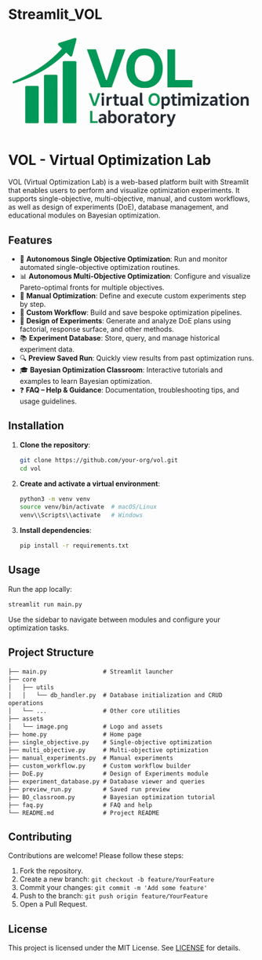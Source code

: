 # Streamlit_VOL

![App Preview](image.png)

# VOL - Virtual Optimization Lab

VOL (Virtual Optimization Lab) is a web-based platform built with Streamlit that enables users to perform and visualize optimization experiments. It supports single-objective, multi-objective, manual, and custom workflows, as well as design of experiments (DoE), database management, and educational modules on Bayesian optimization.

## Features

* 🎯 **Autonomous Single Objective Optimization**: Run and monitor automated single-objective optimization routines.
* 📊 **Autonomous Multi-Objective Optimization**: Configure and visualize Pareto-optimal fronts for multiple objectives.
* 🧰 **Manual Optimization**: Define and execute custom experiments step by step.
* 🔄 **Custom Workflow**: Build and save bespoke optimization pipelines.
* 🧪 **Design of Experiments**: Generate and analyze DoE plans using factorial, response surface, and other methods.
* 📚 **Experiment Database**: Store, query, and manage historical experiment data.
* 🔍 **Preview Saved Run**: Quickly view results from past optimization runs.
* 🎓 **Bayesian Optimization Classroom**: Interactive tutorials and examples to learn Bayesian optimization.
* ❓ **FAQ – Help & Guidance**: Documentation, troubleshooting tips, and usage guidelines.

## Installation

1. **Clone the repository**:

   ```bash
   git clone https://github.com/your-org/vol.git
   cd vol
   ```
2. **Create and activate a virtual environment**:

   ```bash
   python3 -m venv venv
   source venv/bin/activate  # macOS/Linux
   venv\\Scripts\\activate   # Windows
   ```
3. **Install dependencies**:

   ```bash
   pip install -r requirements.txt
   ```

## Usage

Run the app locally:

```bash
streamlit run main.py
```

Use the sidebar to navigate between modules and configure your optimization tasks.

## Project Structure

```text
├── main.py                # Streamlit launcher
├── core
│   ├── utils
│   │   └── db_handler.py  # Database initialization and CRUD operations
│   └── ...                # Other core utilities
├── assets
│   └── image.png          # Logo and assets
├── home.py                # Home page
├── single_objective.py    # Single-objective optimization
├── multi_objective.py     # Multi-objective optimization
├── manual_experiments.py  # Manual experiments
├── custom_workflow.py     # Custom workflow builder
├── DoE.py                 # Design of Experiments module
├── experiment_database.py # Database viewer and queries
├── preview_run.py         # Saved run preview
├── BO_classroom.py        # Bayesian optimization tutorial
├── faq.py                 # FAQ and help
└── README.md              # Project README
```

## Contributing

Contributions are welcome! Please follow these steps:

1. Fork the repository.
2. Create a new branch: `git checkout -b feature/YourFeature`
3. Commit your changes: `git commit -m 'Add some feature'`
4. Push to the branch: `git push origin feature/YourFeature`
5. Open a Pull Request.

## License

This project is licensed under the MIT License. See [LICENSE](LICENSE) for details.



